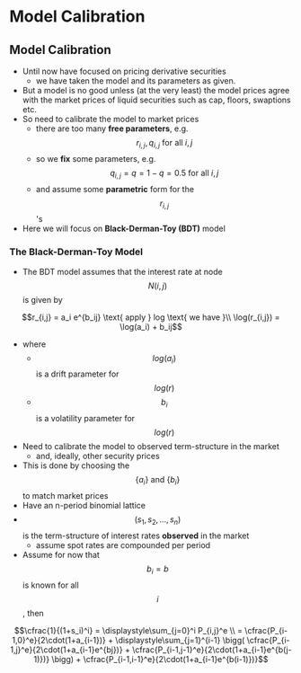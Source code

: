# Model Calibration

## Model Calibration

* Until now have focused on pricing derivative securities
  * we have taken the model and its parameters as given. 
* But a model is no good unless \(at the very least\) the model prices agree with the market prices of liquid securities such as cap, floors, swaptions etc. 
* So need to calibrate the model to market prices
  * there are too many **free parameters**, e.g. $$r_{i,j}, q_{i,j} \text{ for all } i, j$$ 
  * so we **fix** some parameters, e.g. $$q_{i,j} = q = 1-q = 0.5 \text{ for all } i,j$$ 
  * and assume some **parametric** form for the $$r_{i,j}$$ 's
* Here we will focus on **Black-Derman-Toy \(BDT\)** model

### The Black-Derman-Toy Model

* The BDT model assumes that the interest rate at node $$N(i,j)$$ is given by

$$r_{i,j} = a_i e^{b_ij} \text{ apply } log \text{ we have }\\ \log(r_{i,j}) = \log(a_i) + b_ij$$ 

* where
  * $$log(a_i)$$ is a drift parameter for $$log(r)$$ 
  * $$b_i$$ is a volatility parameter for $$log(r)$$ 
* Need to calibrate the model to observed term-structure in the market
  * and, ideally, other security prices
* This is done by choosing the $$\{a_i\}  \text{ and } \{b_i\}$$ to match market prices
* Have an n-period binomial lattice
* $$(s_1, s_2, ..., s_n)$$ is the term-structure of interest rates **observed** in the market 
  * assume spot rates are compounded per period
* Assume for now that $$b_i = b$$ is known for all $$i$$ , then

$$\cfrac{1}{(1+s_i)^i} = \displaystyle\sum_{j=0}^i P_{i,j}^e \\ = \cfrac{P_{i-1,0}^e}{2\cdot(1+a_{i-1})} + \displaystyle\sum_{j=1}^{i-1} \bigg( \cfrac{P_{i-1,j}^e}{2\cdot(1+a_{i-1}e^{bj})} + \cfrac{P_{i-1,j-1}^e}{2\cdot(1+a_{i-1}e^{b(j-1)})} \bigg) + \cfrac{P_{i-1,i-1}^e}{2\cdot(1+a_{i-1}e^{b(i-1)})}$$ 



